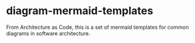 # diagram-mermaid-templates
From Architecture as Code, this is a set of mermaid templates for common diagrams in software architecture.
